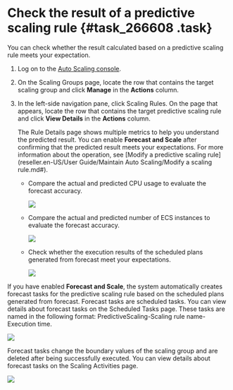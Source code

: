 # Check the result of a predictive scaling rule {#task_266608 .task}

You can check whether the result calculated based on a predictive scaling rule meets your expectation.

1.  Log on to the [Auto Scaling console](https://partners-intl.console.aliyun.com/#/ess).
2.  On the Scaling Groups page, locate the row that contains the target scaling group and click **Manage** in the **Actions** column.
3.  In the left-side navigation pane, click Scaling Rules. On the page that appears, locate the row that contains the target predictive scaling rule and click **View Details** in the **Actions** column. 

    The Rule Details page shows multiple metrics to help you understand the predicted result. You can enable **Forecast and Scale** after confirming that the predicted result meets your expectations. For more information about the operation, see [Modify a predictive scaling rule](reseller.en-US/User Guide/Maintain Auto Scaling/Modify a scaling rule.md#).

    -   Compare the actual and predicted CPU usage to evaluate the forecast accuracy.

        ![](http://static-aliyun-doc.oss-cn-hangzhou.aliyuncs.com/assets/img/220366/156171700447840_en-US.png)

    -   Compare the actual and predicted number of ECS instances to evaluate the forecast accuracy.

        ![](http://static-aliyun-doc.oss-cn-hangzhou.aliyuncs.com/assets/img/220366/156171700447841_en-US.png)

    -   Check whether the execution results of the scheduled plans generated from forecast meet your expectations.

        ![](http://static-aliyun-doc.oss-cn-hangzhou.aliyuncs.com/assets/img/220366/156171700447842_en-US.png)


If you have enabled **Forecast and Scale**, the system automatically creates forecast tasks for the predictive scaling rule based on the scheduled plans generated from forecast. Forecast tasks are scheduled tasks. You can view details about forecast tasks on the Scheduled Tasks page. These tasks are named in the following format: PredictiveScaling-Scaling rule name-Execution time.

![](http://static-aliyun-doc.oss-cn-hangzhou.aliyuncs.com/assets/img/220366/156171700447843_en-US.png)

Forecast tasks change the boundary values of the scaling group and are deleted after being successfully executed. You can view details about forecast tasks on the Scaling Activities page.

![](http://static-aliyun-doc.oss-cn-hangzhou.aliyuncs.com/assets/img/220366/156171700447844_en-US.png)

